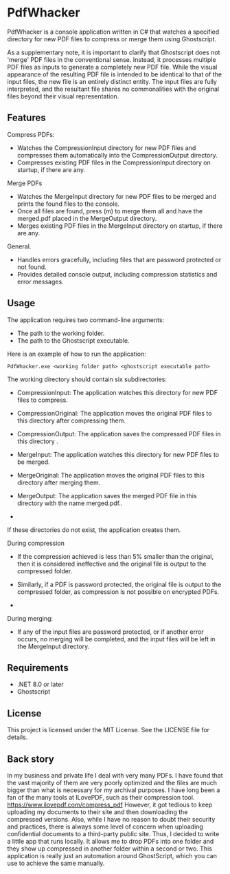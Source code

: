 # PdfWhacker

PdfWhacker is a console application written in C# that watches a specified directory for new PDF files to compress or merge them using Ghostscript.

As a supplementary note, it is important to clarify that Ghostscript does not 'merge' PDF files in the conventional sense. Instead, it processes multiple PDF files as inputs to generate a completely new PDF file. While the visual appearance of the resulting PDF file is intended to be identical to that of the input files, the new file is an entirely distinct entity. The input files are fully interpreted, and the resultant file shares no commonalities with the original files beyond their visual representation.


## Features

Compress PDFs:

- Watches the CompressionInput directory for new PDF files and compresses them automatically into the CompressionOutput directory.
- Compresses existing PDF files in the CompressionInput directory on startup, if there are any.


Merge PDFs

- Watches the MergeInput directory for new PDF files to be merged and prints the found files to the console.
- Once all files are found, press (m) to merge them all and have the merged.pdf placed in the MergeOutput directory.
- Merges existing PDF files in the MergeInput directory on startup, if there are any.

General.
- Handles errors gracefully, including files that are password protected or not found.
- Provides detailed console output, including compression statistics and error messages.

## Usage

The application requires two command-line arguments:

- The path to the working folder.
- The path to the Ghostscript executable.

Here is an example of how to run the application:

```
PdfWhacker.exe <working folder path> <ghostscript executable path>
```


The working directory should contain six subdirectories:

- CompressionInput: The application watches this directory for new PDF files to compress.
- CompressionOriginal: The application moves the original PDF files to this directory after compressing them.
- CompressionOutput: The application saves the compressed PDF files in this directory .
- MergeInput: The application watches this directory for new PDF files to be merged.
- MergeOriginal: The application moves the original PDF files to this directory after merging them.
- MergeOutput: The application saves the merged PDF file in this directory with the name merged.pdf..

- 
If these directories do not exist, the application creates them.


During compression

- If the compression achieved is less than 5% smaller than the original, then it is considered ineffective and the original file is output to the compressed folder. 
- Similarly, if a PDF is password protected, the original file is output to the compressed folder, as compression is not possible on encrypted PDFs. 

- 
During merging:

- If any of the input files are password protected, or if another error occurs, no merging will be completed, and the input files will be left in the MergeInput directory.

## Requirements

- .NET 8.0 or later
- Ghostscript


## License

This project is licensed under the MIT License. See the LICENSE file for details.


## Back story

In my business and private life I deal with very many PDFs. I have found that the vast majority of them are very poorly optimized and the files are much bigger than what is necessary for my archival purposes.
I have long been a fan of the many tools at ILovePDF, such as their compression tool.
https://www.ilovepdf.com/compress_pdf
However, it got tedious to keep uploading my documents to their site and then downloading the compressed versions. Also, while I have no reason to doubt their security and practices, there is always some level of concern when uploading confidential documents to a third-party public site.
Thus, I decided to write a little app that runs locally. It allows me to drop PDFs into one folder and they show up compressed in another folder within a second or two. This application is really just an automation around GhostScript, which you can use to achieve the same manually.
